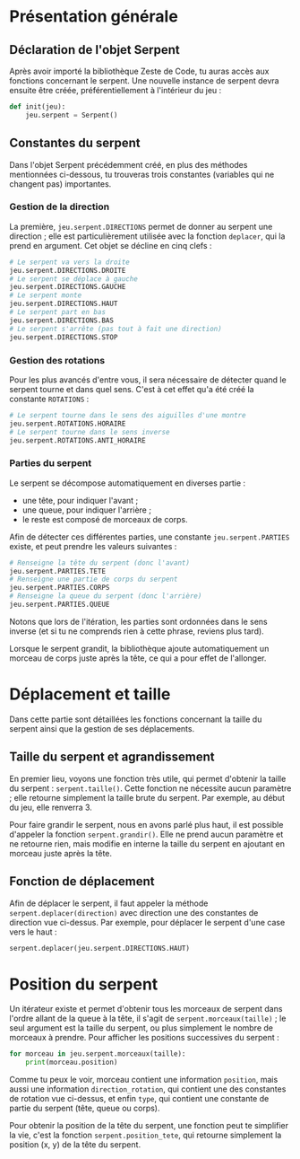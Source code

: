 # Présentation générale

## Déclaration de l'objet Serpent

Après avoir importé la bibliothèque Zeste de Code, tu auras accès aux fonctions concernant le serpent. Une nouvelle instance de serpent devra ensuite être créée, préférentiellement à l'intérieur du jeu :

```python
def init(jeu):
	jeu.serpent = Serpent()
```

## Constantes du serpent

Dans l'objet Serpent précédemment créé, en plus des méthodes mentionnées ci-dessous, tu trouveras trois constantes (variables qui ne changent pas) importantes.

### Gestion de la direction

La première, `jeu.serpent.DIRECTIONS` permet de donner au serpent une direction ; elle est particulièrement utilisée avec la fonction `deplacer`, qui la prend en argument. Cet objet se décline en cinq clefs :

```python
# Le serpent va vers la droite
jeu.serpent.DIRECTIONS.DROITE
# Le serpent se déplace à gauche
jeu.serpent.DIRECTIONS.GAUCHE
# Le serpent monte
jeu.serpent.DIRECTIONS.HAUT
# Le serpent part en bas
jeu.serpent.DIRECTIONS.BAS
# Le serpent s'arrête (pas tout à fait une direction)
jeu.serpent.DIRECTIONS.STOP
```

### Gestion des rotations

Pour les plus avancés d'entre vous, il sera nécessaire de détecter quand le serpent tourne et dans quel sens. C'est à cet effet qu'a été créé la constante `ROTATIONS` :

```python
# Le serpent tourne dans le sens des aiguilles d'une montre
jeu.serpent.ROTATIONS.HORAIRE
# Le serpent tourne dans le sens inverse
jeu.serpent.ROTATIONS.ANTI_HORAIRE
```

### Parties du serpent

Le serpent se décompose automatiquement en diverses partie :

- une tête, pour indiquer l'avant ;
- une queue, pour indiquer l'arrière ;
- le reste est composé de morceaux de corps.

Afin de détecter ces différentes parties, une constante `jeu.serpent.PARTIES` existe, et peut prendre les valeurs suivantes :

```python
# Renseigne la tête du serpent (donc l'avant)
jeu.serpent.PARTIES.TETE
# Renseigne une partie de corps du serpent
jeu.serpent.PARTIES.CORPS
# Renseigne la queue du serpent (donc l'arrière)
jeu.serpent.PARTIES.QUEUE
```

Notons que lors de l'itération, les parties sont ordonnées dans le sens inverse (et si tu ne comprends rien à cette phrase, reviens plus tard).

Lorsque le serpent grandit, la bibliothèque ajoute automatiquement un morceau de corps juste après la tête, ce qui a pour effet de l'allonger.

# Déplacement et taille

Dans cette partie sont détaillées les fonctions concernant la taille du serpent ainsi que la gestion de ses déplacements.

## Taille du serpent et agrandissement

En premier lieu, voyons une fonction très utile, qui permet d'obtenir la taille du serpent : `serpent.taille()`. Cette fonction ne nécessite aucun paramètre ; elle retourne simplement la taille brute du serpent. Par exemple, au début du jeu, elle renverra 3.

Pour faire grandir le serpent, nous en avons parlé plus haut, il est possible d'appeler la fonction `serpent.grandir()`. Elle ne prend aucun paramètre et ne retourne rien, mais modifie en interne la taille du serpent en ajoutant en morceau juste après la tête.

## Fonction de déplacement

Afin de déplacer le serpent, il faut appeler la méthode `serpent.deplacer(direction)` avec direction une des constantes de direction vue ci-dessus. Par exemple, pour déplacer le serpent d'une case vers le haut :

```python
serpent.deplacer(jeu.serpent.DIRECTIONS.HAUT)
```

# Position du serpent

Un itérateur existe et permet d'obtenir tous les morceaux de serpent dans l'ordre allant de la queue à la tête, il s'agit de `serpent.morceaux(taille)` ; le seul argument est la taille du serpent, ou plus simplement le nombre de morceaux à prendre. Pour afficher les positions successives du serpent :

```python
for morceau in jeu.serpent.morceaux(taille):
	print(morceau.position)
```

Comme tu peux le voir, morceau contient une information `position`, mais aussi une information `direction_rotation`, qui contient une des constantes de rotation vue ci-dessus, et enfin `type`, qui contient une constante de partie du serpent (tête, queue ou corps).

Pour obtenir la position de la tête du serpent, une fonction peut te simplifier la vie, c'est la fonction `serpent.position_tete`, qui retourne simplement la position (x, y) de la tête du serpent.
